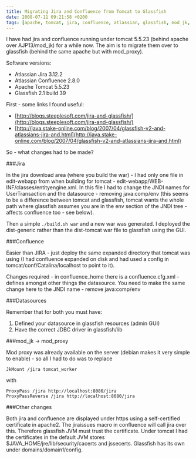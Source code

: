 ```yaml
---
title: Migrating Jira and Confluence from Tomcat to Glassfish
date: 2008-07-11 09:21:58 +0200
tags: [apache, tomcat, jira, confluence, atlassian, glassfish, mod_jk, mod_proxy]
---
```


I have had jira and confluence running under tomcat 5.5.23 (behind apache over AJP13/mod_jk) for a while now. The aim is to migrate them over to glassfish (behind the same apache but with mod_proxy).

Software versions:

*  Atlassian Jira 3.12.2
*  Atlassian Confluence 2.8.0
*  Apache Tomcat 5.5.23
*  Glassfish 2.1 build 39

First - some links I found useful:

*  [http://blogs.steeplesoft.com/jira-and-glassfish/](http://blogs.steeplesoft.com/jira-and-glassfish/)
*  [http://java.stake-online.com/blog/2007/04/glassfish-v2-and-atlassians-jira-and.html](http://java.stake-online.com/blog/2007/04/glassfish-v2-and-atlassians-jira-and.html)

So - what changes had to be made?

###Jira

In the jira download area (where you build the war) - I had only one file in edit-webapp from when building for tomcat - edit-webapp/WEB-INF/classes/entityengine.xml. In this file I had to change the JNDI names for UserTransaction and the datasource - removing java:comp/env (this seems to be a difference between tomcat and glassfish, tomcat wants the whole path where glassfish assumes you are in the env section of the JNDI tree - affects confluence too - see below).

Then a simple <code>./build.sh war</code> and a new war was generated. I deployed the dist-generic rather than the dist-tomcat war file to glassfish using the GUI.

###Confluence

Easier than JIRA - just deploy the same expanded directory that tomcat was using (I had confluence expanded on disk and had used a config in tomcat/conf/Catalina/localhost to point to it).

Changes required - in confluence_home there is a confluence.cfg.xml - defines amongst other things the datasource. You need to make the same change here to the JNDI name - remove java:comp/env

###Datasources

Remember that for both you must have:

1.  Defined your datasource in glassfish resources (admin GUI)
1.  Have the correct JDBC driver in glassfish/lib

###mod_jk -> mod_proxy

Mod proxy was already available on the server (debian makes it very simple to enable) - so all I had to do was to replace

    JkMount /jira tomcat_worker

with

    ProxyPass /jira http://localhost:8080/jira
    ProxyPassReverse /jira http://localhost:8080/jira

###Other changes

Both jira and confluence are displayed under https using a self-certified certificate in apache2. The jiraissues macro in confluence will call jira over this. Therefore glassfish JVM must trust the certificate. Under tomcat I had the certificates in the default JVM stores $JAVA_HOME/jre/lib/security/cacerts and jssecerts. Glassfish has its own under domains/domain1/config.
